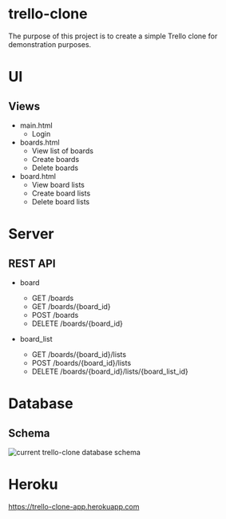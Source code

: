 # trello-clone

The purpose of this project is to create a simple Trello clone for demonstration purposes.

# UI

## Views

* main.html
    * Login
* boards.html
    * View list of boards
    * Create boards
    * Delete boards
* board.html
    * View board lists
    * Create board lists
    * Delete board lists

# Server

## REST API

* board
    * GET /boards
    * GET /boards/{board_id}
    * POST /boards
    * DELETE /boards/{board_id}

* board_list
    * GET /boards/{board_id}/lists
    * POST /boards/{board_id}/lists   
    * DELETE /boards/{board_id}/lists/{board_list_id}

# Database

## Schema 
![current trello-clone database schema](http://i.imgur.com/gRFAUiz.png)

# Heroku
https://trello-clone-app.herokuapp.com
